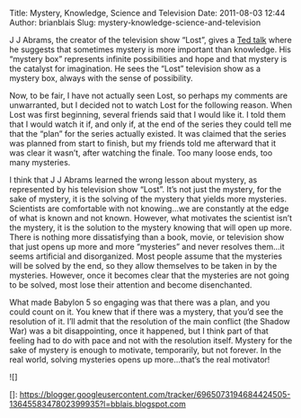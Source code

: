 Title: Mystery, Knowledge, Science and Television
Date: 2011-08-03 12:44
Author: brianblais
Slug: mystery-knowledge-science-and-television

J J Abrams, the creator of the television show “Lost”, gives a [Ted
talk][] where he suggests that sometimes mystery is more important than
knowledge. His “mystery box” represents infinite possibilities and hope
and that mystery is the catalyst for imagination. He sees the “Lost”
television show as a mystery box, always with the sense of possibility.

Now, to be fair, I have not actually seen Lost, so perhaps my comments
are unwarranted, but I decided not to watch Lost for the following
reason. When Lost was first beginning, several friends said that I would
like it. I told them that I would watch it if, and only if, at the end
of the series they could tell me that the “plan” for the series actually
existed. It was claimed that the series was planned from start to
finish, but my friends told me afterward that it was clear it wasn’t,
after watching the finale. Too many loose ends, too many mysteries.

I think that J J Abrams learned the wrong lesson about mystery, as
represented by his television show “Lost”. It’s not just the mystery,
for the sake of mystery, it is the solving of the mystery that yields
more mysteries. Scientists are comfortable with not knowing...we are
constantly at the edge of what is known and not known. However, what
motivates the scientist isn’t the mystery, it is the solution to the
mystery knowing that will open up more. There is nothing more
dissatisfying than a book, movie, or television show that just opens up
more and more “mysteries” and never resolves them...it seems artificial
and disorganized. Most people assume that the mysteries will be solved
by the end, so they allow themselves to be taken in by the mysteries.
However, once it becomes clear that the mysteries are not going to be
solved, most lose their attention and become disenchanted.

What made Babylon 5 so engaging was that there was a plan, and you could
count on it. You knew that if there was a mystery, that you’d see the
resolution of it. I’ll admit that the resolution of the main conflict
(the Shadow War) was a bit disappointing, once it happened, but I think
part of that feeling had to do with pace and not with the resolution
itself. Mystery for the sake of mystery is enough to motivate,
temporarily, but not forever. In the real world, solving mysteries opens
up more...that’s the real motivator!

<div class="blogger-post-footer">
![]

</div>

  [Ted talk]: http://www.ted.com/talks/lang/eng/j_j_abrams_mystery_box.html
  []: https://blogger.googleusercontent.com/tracker/6965073194684424505-1364558347802399935?l=bblais.blogspot.com
